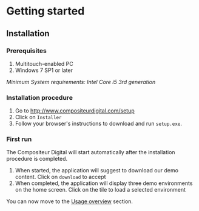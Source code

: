 # Getting started

## Installation

### Prerequisites

1. Multitouch-enabled PC
2. Windows 7 SP1 or later

_Minimum System requirements: Intel Core i5 3rd generation_

### Installation procedure

1. Go to <http://www.compositeurdigital.com/setup>
2. Click on `Installer`
3. Follow your browser's instructions to download and run `setup.exe`.

### First run

The Compositeur Digital will start automatically after the installation procedure is completed.

1. When started, the application will suggest to download our demo content. Click on `download` to accept
2. When completed, the application will display three demo environments on the home screen. Click on the tile to load a selected  environment 

You can now move to the [Usage overview](use.md) section.

